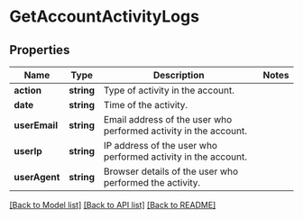 # GetAccountActivityLogs

## Properties
Name | Type | Description | Notes
------------ | ------------- | ------------- | -------------
**action** | **string** | Type of activity in the account. | 
**date** | **string** | Time of the activity. | 
**userEmail** | **string** | Email address of the user who performed activity in the account. | 
**userIp** | **string** | IP address of the user who performed activity in the account. | 
**userAgent** | **string** | Browser details of the user who performed the activity. | 

[[Back to Model list]](../../README.md#documentation-for-models) [[Back to API list]](../../README.md#documentation-for-api-endpoints) [[Back to README]](../../README.md)


